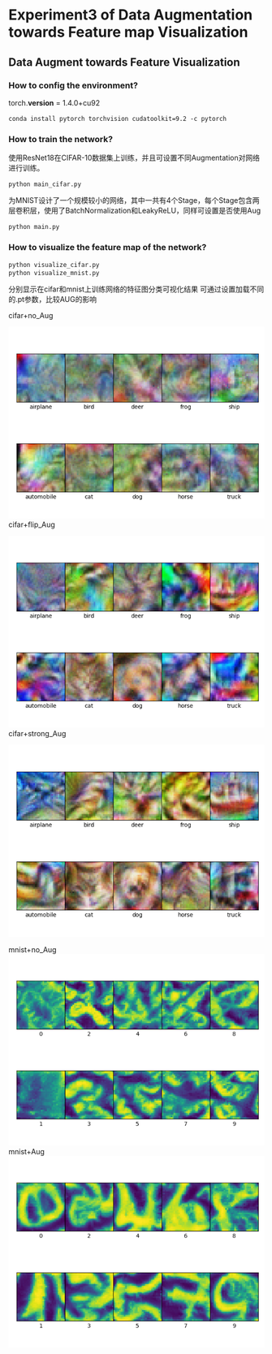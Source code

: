 # Experiment3 of Data Augmentation towards Feature map Visualization

## Data Augment towards Feature Visualization

### How to config the environment?
torch.__version__ = 1.4.0+cu92
```
conda install pytorch torchvision cudatoolkit=9.2 -c pytorch
```

### How to train the network?

使用ResNet18在CIFAR-10数据集上训练，并且可设置不同Augmentation对网络进行训练。

```
python main_cifar.py
```

为MNIST设计了一个规模较小的网络，其中一共有4个Stage，每个Stage包含两层卷积层，使用了BatchNormalization和LeakyReLU，同样可设置是否使用Aug

```
python main.py
```


### How to visualize the feature map of the network?

```
python visualize_cifar.py
python visualize_mnist.py
```
分别显示在cifar和mnist上训练网络的特征图分类可视化结果
可通过设置加载不同的.pt参数，比较AUG的影响

cifar+no_Aug

![cifar_res18](result/cifar/cifar_res18.png)
cifar+flip_Aug

![cifar_aug_res18](result/cifar/cifar_aug_res18.png)
cifar+strong_Aug

![cifar_augs_res18](result/cifar/cifar_augs_res18.png)


mnist+no_Aug
![mnist_noaug_cnn](result/mnist/mnist_noaug_cnn.png)
mnist+Aug
![mnist_augs_cnn](result/mnist/mnist_augs_cnn.png)



